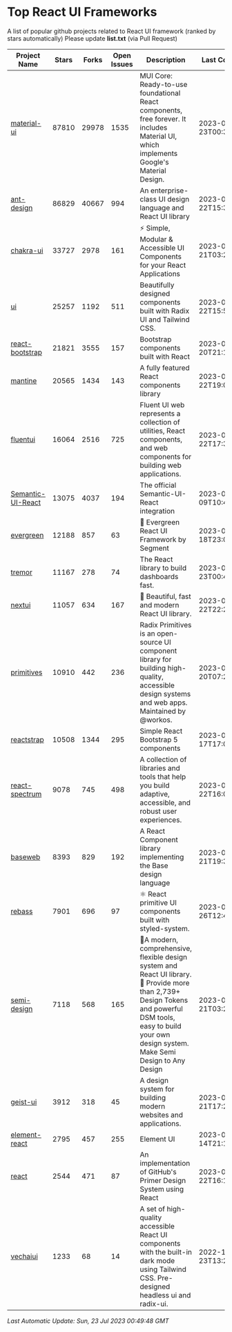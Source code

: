 # Top React UI Frameworks

A list of popular github projects related to React UI framework (ranked by stars automatically)
Please update **list.txt** (via Pull Request)

| Project Name | Stars | Forks | Open Issues | Description | Last Commit |
| ------------ | ----- | ----- | ----------- | ----------- | ----------- |
| [material-ui](https://github.com/mui/material-ui) |87810|29978|1535|MUI Core: Ready-to-use foundational React components, free forever. It includes Material UI, which implements Google&#39;s Material Design.|2023-07-23T00:39:06Z|
| [ant-design](https://github.com/ant-design/ant-design) |86829|40667|994|An enterprise-class UI design language and React UI library|2023-07-22T15:36:07Z|
| [chakra-ui](https://github.com/chakra-ui/chakra-ui) |33727|2978|161|⚡️ Simple, Modular &amp; Accessible UI Components for your React Applications|2023-07-21T03:22:01Z|
| [ui](https://github.com/shadcn-ui/ui) |25257|1192|511|Beautifully designed components built with Radix UI and Tailwind CSS.|2023-07-22T15:59:47Z|
| [react-bootstrap](https://github.com/react-bootstrap/react-bootstrap) |21821|3555|157|Bootstrap components built with React|2023-07-20T21:17:34Z|
| [mantine](https://github.com/mantinedev/mantine) |20565|1434|143|A fully featured React components library|2023-07-22T19:00:12Z|
| [fluentui](https://github.com/microsoft/fluentui) |16064|2516|725|Fluent UI web represents a collection of utilities, React components, and web components for building web applications.|2023-07-22T17:31:58Z|
| [Semantic-UI-React](https://github.com/Semantic-Org/Semantic-UI-React) |13075|4037|194|The official Semantic-UI-React integration|2023-07-09T10:44:13Z|
| [evergreen](https://github.com/segmentio/evergreen) |12188|857|63|🌲 Evergreen React UI Framework by Segment|2023-07-18T23:07:44Z|
| [tremor](https://github.com/tremorlabs/tremor) |11167|278|74|The React library to build dashboards fast.|2023-07-23T00:46:54Z|
| [nextui](https://github.com/nextui-org/nextui) |11057|634|167|🚀   Beautiful, fast and modern React UI library.|2023-07-22T22:24:59Z|
| [primitives](https://github.com/radix-ui/primitives) |10910|442|236|Radix Primitives is an open-source UI component library for building high-quality, accessible design systems and web apps. Maintained by @workos.|2023-07-20T07:22:47Z|
| [reactstrap](https://github.com/reactstrap/reactstrap) |10508|1344|295|Simple React Bootstrap 5 components|2023-07-17T17:09:55Z|
| [react-spectrum](https://github.com/adobe/react-spectrum) |9078|745|498|A collection of libraries and tools that help you build adaptive, accessible, and robust user experiences.|2023-07-22T16:04:22Z|
| [baseweb](https://github.com/uber/baseweb) |8393|829|192|A React Component library implementing the Base design language|2023-07-21T19:35:49Z|
| [rebass](https://github.com/rebassjs/rebass) |7901|696|97|:atom_symbol: React primitive UI components built with styled-system.|2023-01-26T12:47:44Z|
| [semi-design](https://github.com/DouyinFE/semi-design) |7118|568|165|🚀A modern, comprehensive, flexible design system and React UI library. 🎨 Provide more than 2,739+ Design Tokens and powerful DSM tools, easy to build your own design system. Make Semi Design to Any Design|2023-07-21T03:29:30Z|
| [geist-ui](https://github.com/geist-org/geist-ui) |3912|318|45|A design system for building modern websites and applications.|2023-04-21T17:25:25Z|
| [element-react](https://github.com/ElemeFE/element-react) |2795|457|255|Element UI|2023-01-14T21:13:08Z|
| [react](https://github.com/primer/react) |2544|471|87|An implementation of GitHub&#39;s Primer Design System using React|2023-07-22T16:12:06Z|
| [vechaiui](https://github.com/vechai/vechaiui) |1233|68|14|A set of high-quality accessible React UI components with the built-in dark mode using Tailwind CSS. Pre-designed headless ui and radix-ui.|2022-12-23T13:29:41Z|

*Last Automatic Update: Sun, 23 Jul 2023 00:49:48 GMT*